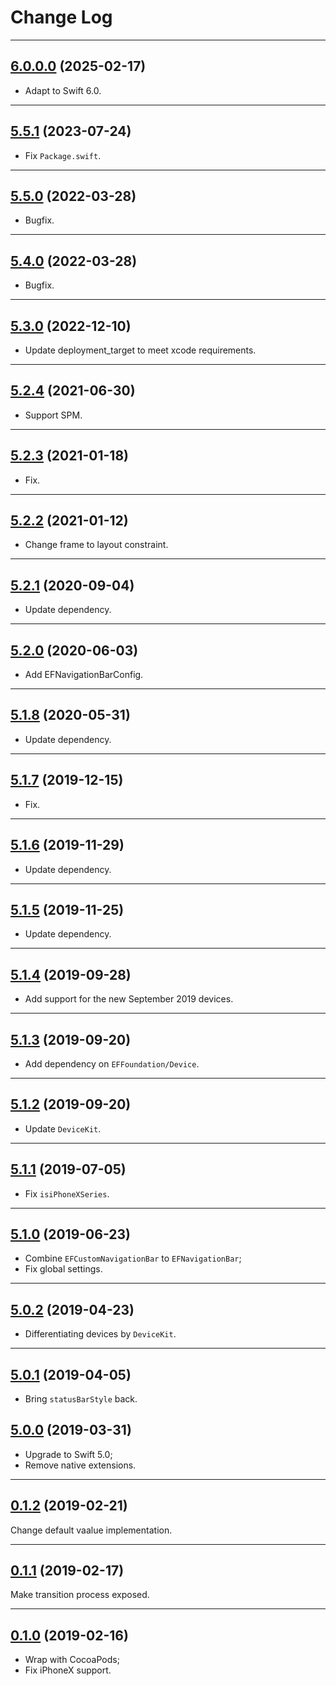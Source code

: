 # Change Log

-----

## [6.0.0.0](https://github.com/EFPrefix/EFNavigationBar/releases/tag/6.0.0.0) (2025-02-17)

- Adapt to Swift 6.0.

---

## [5.5.1](https://github.com/EFPrefix/EFNavigationBar/releases/tag/5.5.1) (2023-07-24)

- Fix `Package.swift`.

---

## [5.5.0](https://github.com/EFPrefix/EFNavigationBar/releases/tag/5.5.0) (2022-03-28)

- Bugfix.

---

## [5.4.0](https://github.com/EFPrefix/EFNavigationBar/releases/tag/5.4.0) (2022-03-28)

- Bugfix.

---

## [5.3.0](https://github.com/EFPrefix/EFNavigationBar/releases/tag/5.3.0) (2022-12-10)

- Update deployment_target to meet xcode requirements.

---

## [5.2.4](https://github.com/EFPrefix/EFNavigationBar/releases/tag/5.2.4) (2021-06-30)

- Support SPM.

---

## [5.2.3](https://github.com/EFPrefix/EFNavigationBar/releases/tag/5.2.3) (2021-01-18)

- Fix.

---

## [5.2.2](https://github.com/EFPrefix/EFNavigationBar/releases/tag/5.2.2) (2021-01-12)

- Change frame to layout constraint.

---

## [5.2.1](https://github.com/EFPrefix/EFNavigationBar/releases/tag/5.2.1) (2020-09-04)

- Update dependency.

---

## [5.2.0](https://github.com/EFPrefix/EFNavigationBar/releases/tag/5.2.0) (2020-06-03)

- Add EFNavigationBarConfig.

---

## [5.1.8](https://github.com/EFPrefix/EFNavigationBar/releases/tag/5.1.8) (2020-05-31)

- Update dependency.

---

## [5.1.7](https://github.com/EFPrefix/EFNavigationBar/releases/tag/5.1.7) (2019-12-15)

- Fix.

---

## [5.1.6](https://github.com/EFPrefix/EFNavigationBar/releases/tag/5.1.6) (2019-11-29)

- Update dependency.

---

## [5.1.5](https://github.com/EFPrefix/EFNavigationBar/releases/tag/5.1.5) (2019-11-25)

- Update dependency.

---

## [5.1.4](https://github.com/EFPrefix/EFNavigationBar/releases/tag/5.1.4) (2019-09-28)

- Add support for the new September 2019 devices.

---

## [5.1.3](https://github.com/EFPrefix/EFNavigationBar/releases/tag/5.1.3) (2019-09-20)

- Add dependency on `EFFoundation/Device`.

---

## [5.1.2](https://github.com/EFPrefix/EFNavigationBar/releases/tag/5.1.2) (2019-09-20)

- Update `DeviceKit`.

---

## [5.1.1](https://github.com/EFPrefix/EFNavigationBar/releases/tag/5.1.1) (2019-07-05)

- Fix `isiPhoneXSeries`.

---

## [5.1.0](https://github.com/EFPrefix/EFNavigationBar/releases/tag/5.1.0) (2019-06-23)

- Combine `EFCustomNavigationBar` to `EFNavigationBar`;
- Fix global settings.

---

## [5.0.2](https://github.com/EFPrefix/EFNavigationBar/releases/tag/5.0.2) (2019-04-23)

- Differentiating devices by `DeviceKit`.

---

## [5.0.1](https://github.com/EFPrefix/EFNavigationBar/releases/tag/5.0.1) (2019-04-05)

- Bring `statusBarStyle` back.

## [5.0.0](https://github.com/EFPrefix/EFNavigationBar/releases/tag/5.0.0) (2019-03-31)

- Upgrade to Swift 5.0;
- Remove native extensions.

---

## [0.1.2](https://github.com/EFPrefix/EFNavigationBar/releases/tag/0.1.2) (2019-02-21)

Change default vaalue implementation.

---

## [0.1.1](https://github.com/EFPrefix/EFNavigationBar/releases/tag/0.1.1) (2019-02-17)

Make transition process exposed.

---

## [0.1.0](https://github.com/EFPrefix/EFNavigationBar/releases/tag/0.1.0) (2019-02-16)

- Wrap with CocoaPods;
- Fix iPhoneX support.
